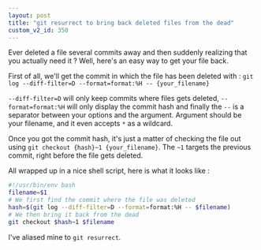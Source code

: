 ```yaml
---
layout: post
title: "git resurrect to bring back deleted files from the dead"
custom_v2_id: 350
---
```


Ever deleted a file several commits away and then suddenly realizing that you
actually need it ? Well, here's an easy way to get your file back.

First of all, we'll get the commit in which the file has been deleted with :
`git log --diff-filter=D --format=format:%H -- {your_filename}`

`--diff-filter=D` will only keep commits where files gets deleted,
`--format=format:%H` will only display the commit hash and finally the `--`
is a separator between your options and the argument. Argument should be your
filename, and it even accepts `*` as a wildcard.

Once you got the commit hash, it's just a matter of checking the file out
using `git checkout {hash}~1 {your_filename}`. The `~1` targets the previous
commit, right before the file gets deleted.

All wrapped up in a nice shell script, here is what it looks like :

    
```sh
#!/usr/bin/env bash
filename=$1    
# We first find the commit where the file was deleted   
hash=$(git log --diff-filter=D --format=format:%H -- $filename)    
# We then bring it back from the dead   
git checkout $hash~1 $filename
```

I've aliased mine to `git resurrect`.


